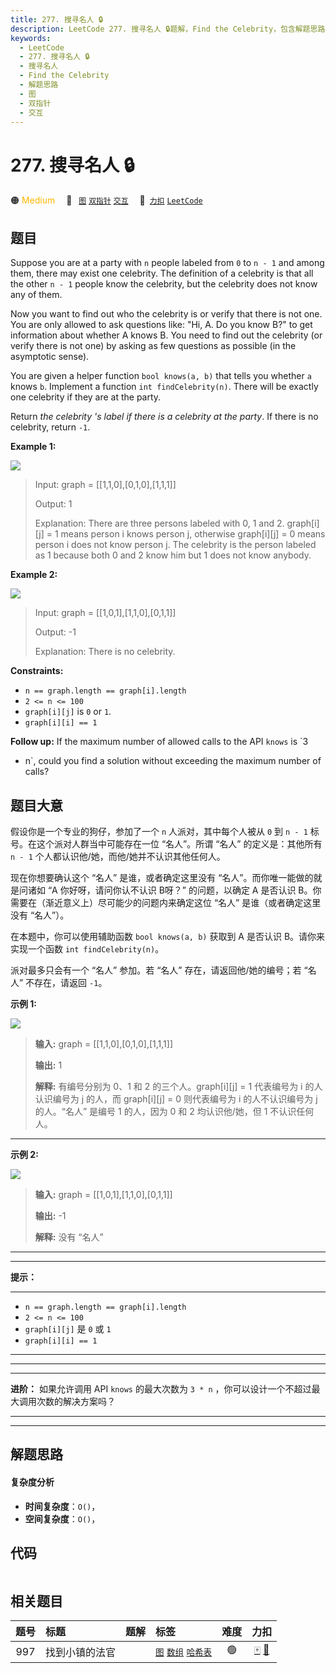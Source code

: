 ```yaml
---
title: 277. 搜寻名人 🔒
description: LeetCode 277. 搜寻名人 🔒题解，Find the Celebrity，包含解题思路、复杂度分析以及完整的 JavaScript 代码实现。
keywords:
  - LeetCode
  - 277. 搜寻名人 🔒
  - 搜寻名人
  - Find the Celebrity
  - 解题思路
  - 图
  - 双指针
  - 交互
---
```


# 277. 搜寻名人 🔒

🟠 <font color=#ffb800>Medium</font>&emsp; 🔖&ensp; [`图`](/tag/graph.md) [`双指针`](/tag/two-pointers.md) [`交互`](/tag/interactive.md)&emsp; 🔗&ensp;[`力扣`](https://leetcode.cn/problems/find-the-celebrity) [`LeetCode`](https://leetcode.com/problems/find-the-celebrity)

## 题目

Suppose you are at a party with `n` people labeled from `0` to `n - 1` and
among them, there may exist one celebrity. The definition of a celebrity is
that all the other `n - 1` people know the celebrity, but the celebrity does
not know any of them.

Now you want to find out who the celebrity is or verify that there is not one.
You are only allowed to ask questions like: "Hi, A. Do you know B?" to get
information about whether A knows B. You need to find out the celebrity (or
verify there is not one) by asking as few questions as possible (in the
asymptotic sense).

You are given a helper function `bool knows(a, b)` that tells you whether `a`
knows `b`. Implement a function `int findCelebrity(n)`. There will be exactly
one celebrity if they are at the party.

Return _the celebrity 's label if there is a celebrity at the party_. If there
is no celebrity, return `-1`.



**Example 1:**

![](https://fastly.jsdelivr.net/gh/doocs/leetcode@main/solution/0200-0299/0277.Find%20the%20Celebrity/images/g1.jpg)

> Input: graph = [[1,1,0],[0,1,0],[1,1,1]]
> 
> Output: 1
> 
> Explanation: There are three persons labeled with 0, 1 and 2. graph[i][j] = 1 means person i knows person j, otherwise graph[i][j] = 0 means person i does not know person j. The celebrity is the person labeled as 1 because both 0 and 2 know him but 1 does not know anybody.

**Example 2:**

![](https://fastly.jsdelivr.net/gh/doocs/leetcode@main/solution/0200-0299/0277.Find%20the%20Celebrity/images/g2.jpg)

> Input: graph = [[1,0,1],[1,1,0],[0,1,1]]
> 
> Output: -1
> 
> Explanation: There is no celebrity.

**Constraints:**

  * `n == graph.length == graph[i].length`
  * `2 <= n <= 100`
  * `graph[i][j]` is `0` or `1`.
  * `graph[i][i] == 1`



**Follow up:** If the maximum number of allowed calls to the API `knows` is `3
* n`, could you find a solution without exceeding the maximum number of calls?


## 题目大意

假设你是一个专业的狗仔，参加了一个 `n` 人派对，其中每个人被从 `0` 到 `n - 1` 标号。在这个派对人群当中可能存在一位 “名人”。所谓
“名人” 的定义是：其他所有 `n - 1` 个人都认识他/她，而他/她并不认识其他任何人。

现在你想要确认这个 “名人” 是谁，或者确定这里没有 “名人”。而你唯一能做的就是问诸如 “A 你好呀，请问你认不认识 B呀？” 的问题，以确定 A
是否认识 B。你需要在（渐近意义上）尽可能少的问题内来确定这位 “名人” 是谁（或者确定这里没有 “名人”）。

在本题中，你可以使用辅助函数 `bool knows(a, b)` 获取到 A 是否认识 B。请你来实现一个函数 `int
findCelebrity(n)`。

派对最多只会有一个 “名人” 参加。若 “名人” 存在，请返回他/她的编号；若 “名人” 不存在，请返回 `-1`。



**示例 1:**

![](https://fastly.jsdelivr.net/gh/doocs/leetcode@main/solution/0200-0299/0277.Find%20the%20Celebrity/images/g1.jpg)

> 
> 
> 
> 
> 
> **输入:** graph = [[1,1,0],[0,1,0],[1,1,1]]
> 
> **输出:** 1
> 
> **解释:** 有编号分别为 0、1 和 2 的三个人。graph[i][j] = 1 代表编号为 i 的人认识编号为 j 的人，而 graph[i][j] = 0 则代表编号为 i 的人不认识编号为 j 的人。“名人” 是编号 1 的人，因为 0 和 2 均认识他/她，但 1 不认识任何人。
> 
> 

****

****示例  2:****

![](https://fastly.jsdelivr.net/gh/doocs/leetcode@main/solution/0200-0299/0277.Find%20the%20Celebrity/images/g2.jpg)

> 
> 
> 
> 
> 
> **输入:** graph = [[1,0,1],[1,1,0],[0,1,1]]
> 
> **输出:** -1
> 
> **解释:** 没有 “名人”
> 
> 

** **

****

****提示：****

****

  * `n == graph.length == graph[i].length`
  * `2 <= n <= 100`
  * `graph[i][j]` 是 `0` 或 `1`
  * `graph[i][i] == 1`

****

** **

****

****进阶：**** 如果允许调用 API `knows` 的最大次数为 `3 * n` ，你可以设计一个不超过最大调用次数的解决方案吗？

****

****


## 解题思路

#### 复杂度分析

- **时间复杂度**：`O()`，
- **空间复杂度**：`O()`，

## 代码

```javascript

```

## 相关题目

<!-- prettier-ignore -->
| 题号 | 标题 | 题解 | 标签 | 难度 | 力扣 |
| :------: | :------ | :------: | :------ | :------: | :------: |
| 997 | 找到小镇的法官 |  |  [`图`](/tag/graph.md) [`数组`](/tag/array.md) [`哈希表`](/tag/hash-table.md) | 🟢 | [🀄️](https://leetcode.cn/problems/find-the-town-judge) [🔗](https://leetcode.com/problems/find-the-town-judge) |